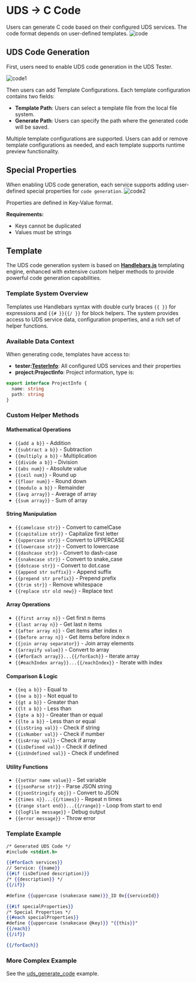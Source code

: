 # UDS -> C Code

Users can generate C code based on their configured UDS services. The code format depends on user-defined templates.
![code](./code0.png)

## UDS Code Generation

First, users need to enable UDS code generation in the UDS Tester.

![code1](./code1.png)

Then users can add Template Configurations. Each template configuration contains two fields:
* **Template Path**: Users can select a template file from the local file system.
* **Generate Path**: Users can specify the path where the generated code will be saved.

Multiple template configurations are supported. Users can add or remove template configurations as needed, and each template supports runtime preview functionality.

## Special Properties

When enabling UDS code generation, each service supports adding user-defined special properties for `code generation`.
![code2](./code2.png)

Properties are defined in Key-Value format.

**Requirements:**
* Keys cannot be duplicated
* Values must be strings


## Template

The UDS code generation system is based on [**Handlebars.js**](https://handlebarsjs.com) templating engine, enhanced with extensive custom helper methods to provide powerful code generation capabilities.

### Template System Overview

Templates use Handlebars syntax with double curly braces <span v-pre>`{{ }}`</span> for expressions and <span v-pre>`{{# }}{{/ }}`</span> for block helpers. The system provides access to UDS service data, configuration properties, and a rich set of helper functions.

### Available Data Context

When generating code, templates have access to:
- **tester:[TesterInfo](https://app.whyengineer.com/scriptApi/interfaces/TesterInfo.html)**: All configured UDS services and their properties
- **project:ProjectInfo**: Project information, type is:
```ts
export interface ProjectInfo {
  name: string
  path: string
}
```

### Custom Helper Methods

#### **Mathematical Operations**
- <span v-pre>`{{add a b}}`</span> - Addition
- <span v-pre>`{{subtract a b}}`</span> - Subtraction  
- <span v-pre>`{{multiply a b}}`</span> - Multiplication
- <span v-pre>`{{divide a b}}`</span> - Division
- <span v-pre>`{{abs num}}`</span> - Absolute value
- <span v-pre>`{{ceil num}}`</span> - Round up
- <span v-pre>`{{floor num}}`</span> - Round down
- <span v-pre>`{{modulo a b}}`</span> - Remainder
- <span v-pre>`{{avg array}}`</span> - Average of array
- <span v-pre>`{{sum array}}`</span> - Sum of array

#### **String Manipulation**
- <span v-pre>`{{camelcase str}}`</span> - Convert to camelCase
- <span v-pre>`{{capitalize str}}`</span> - Capitalize first letter
- <span v-pre>`{{uppercase str}}`</span> - Convert to UPPERCASE
- <span v-pre>`{{lowercase str}}`</span> - Convert to lowercase
- <span v-pre>`{{dashcase str}}`</span> - Convert to dash-case
- <span v-pre>`{{snakecase str}}`</span> - Convert to snake_case
- <span v-pre>`{{dotcase str}}`</span> - Convert to dot.case
- <span v-pre>`{{append str suffix}}`</span> - Append suffix
- <span v-pre>`{{prepend str prefix}}`</span> - Prepend prefix
- <span v-pre>`{{trim str}}`</span> - Remove whitespace
- <span v-pre>`{{replace str old new}}`</span> - Replace text

#### **Array Operations**
- <span v-pre>`{{first array n}}`</span> - Get first n items
- <span v-pre>`{{last array n}}`</span> - Get last n items
- <span v-pre>`{{after array n}}`</span> - Get items after index n
- <span v-pre>`{{before array n}}`</span> - Get items before index n
- <span v-pre>`{{join array separator}}`</span> - Join array elements
- <span v-pre>`{{arrayify value}}`</span> - Convert to array
- <span v-pre>`{{#forEach array}}...{{/forEach}}`</span> - Iterate array
- <span v-pre>`{{#eachIndex array}}...{{/eachIndex}}`</span> - Iterate with index

#### **Comparison & Logic**
- <span v-pre>`{{eq a b}}`</span> - Equal to
- <span v-pre>`{{ne a b}}`</span> - Not equal to
- <span v-pre>`{{gt a b}}`</span> - Greater than
- <span v-pre>`{{lt a b}}`</span> - Less than
- <span v-pre>`{{gte a b}}`</span> - Greater than or equal
- <span v-pre>`{{lte a b}}`</span> - Less than or equal
- <span v-pre>`{{isString val}}`</span> - Check if string
- <span v-pre>`{{isNumber val}}`</span> - Check if number
- <span v-pre>`{{isArray val}}`</span> - Check if array
- <span v-pre>`{{isDefined val}}`</span> - Check if defined
- <span v-pre>`{{isUndefined val}}`</span> - Check if undefined

#### **Utility Functions**
- <span v-pre>`{{setVar name value}}`</span> - Set variable
- <span v-pre>`{{jsonParse str}}`</span> - Parse JSON string
- <span v-pre>`{{jsonStringify obj}}`</span> - Convert to JSON
- <span v-pre>`{{times n}}...{{/times}}`</span> - Repeat n times
- <span v-pre>`{{range start end}}...{{/range}}`</span> - Loop from start to end
- <span v-pre>`{{logFile message}}`</span> - Debug output
- <span v-pre>`{{error message}}`</span> - Throw error

### Template Example

```handlebars
/* Generated UDS Code */
#include <stdint.h>

{{#forEach services}}
// Service: {{name}}
{{#if (isDefined description)}}
/* {{description}} */
{{/if}}

#define {{uppercase (snakecase name)}}_ID 0x{{serviceId}}

{{#if specialProperties}}
/* Special Properties */
{{#each specialProperties}}
#define {{uppercase (snakecase @key)}} "{{this}}"
{{/each}}
{{/if}}

{{/forEach}}
```

### More Complex Example

See the [uds_generate_code](https://app.whyengineer.com/examples/uds_generate_code/readme) example.
